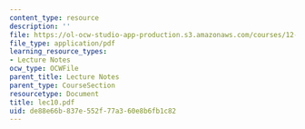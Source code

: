 ```yaml
---
content_type: resource
description: ''
file: https://ol-ocw-studio-app-production.s3.amazonaws.com/courses/12-950-atmospheric-and-oceanic-modeling-spring-2004/de88e66b837e552f77a360e8b6fb1c82_lec10.pdf
file_type: application/pdf
learning_resource_types:
- Lecture Notes
ocw_type: OCWFile
parent_title: Lecture Notes
parent_type: CourseSection
resourcetype: Document
title: lec10.pdf
uid: de88e66b-837e-552f-77a3-60e8b6fb1c82
---
```

